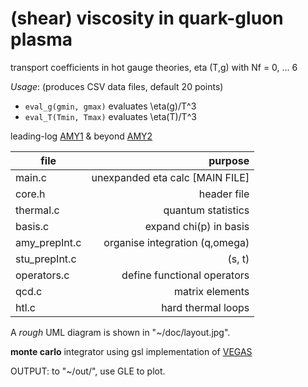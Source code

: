 # (shear) viscosity in quark-gluon plasma

transport coefficients in hot gauge theories, eta (T,g) with Nf = 0, ... 6

_Usage_: (produces CSV data files, default 20 points)
* ```eval_g(gmin, gmax)``` evaluates \eta(g)/T^3
* ```eval_T(Tmin, Tmax)``` evaluates \eta(T)/T^3


leading-log [AMY1](http://arxiv.org/abs/hep-ph/0010177)
& beyond [AMY2](http://arxiv.org/abs/hep-ph/0302165)


  file          |   purpose
----------------|-------------:
  main.c        |   unexpanded eta calc             [MAIN FILE]
  core.h        |   header file
  thermal.c     |   quantum statistics
  basis.c       |   expand chi(p) in basis
  amy_prepInt.c |   organise integration (q,omega)
  stu_prepInt.c |                        (s, t)
  operators.c   |   define functional operators
  qcd.c         |   matrix elements
  htl.c         |   hard thermal loops

A *rough* UML diagram is shown in "~/doc/layout.jpg".

**monte carlo** integrator using gsl implementation of [VEGAS](https://www.gnu.org/software/gsl/manual/html_node/VEGAS.html#VEGAS)

OUTPUT: to "~/out/", use GLE to plot.

